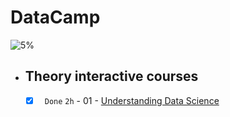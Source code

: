 # DataCamp
![5%](https://progress-bar.dev/5/?title=Done)
- ## Theory interactive courses

    - [x] ` Done` ` 2h ` - 01 - [Understanding Data Science](https://app.datacamp.com/learn/courses/understanding-data-science)
